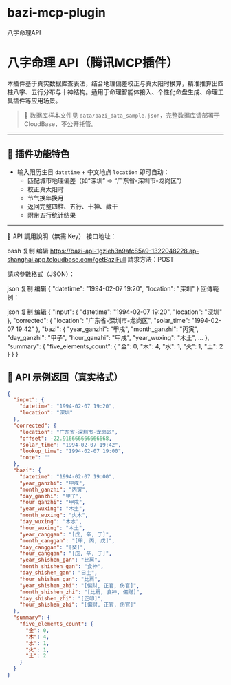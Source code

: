 # bazi-mcp-plugin
八字命理API
# 八字命理 API（腾讯MCP插件）

本插件基于真实数据库查表法，结合地理偏差校正与真太阳时换算，精准推算出四柱八字、五行分布与十神结构。适用于命理智能体接入、个性化命盘生成、命理工具插件等应用场景。
> 📌 数据库样本文件见 `data/bazi_data_sample.json`，完整数据库请部署于 CloudBase，不公开托管。

---

## 🚀 插件功能特色

- 输入阳历生日 `datetime` + 中文地点 `location` 即可自动：
  - 匹配城市地理偏差（如“深圳” → “广东省-深圳市-龙岗区”）
  - 校正真太阳时
  - 节气换年换月
  - 返回完整四柱、五行、十神、藏干
  - 附带五行统计结果

---
🚀 API 調用說明（無需 Key）
接口地址：

bash
复制
编辑
https://bazi-api-1gzleh3n9afc85a9-1322048228.ap-shanghai.app.tcloudbase.com/getBaziFull
請求方法：POST

請求參數格式（JSON）：

json
复制
编辑
{
  "datetime": "1994-02-07 19:20",
  "location": "深圳"
}
回傳範例：

json
复制
编辑
{
  "input": {
    "datetime": "1994-02-07 19:20",
    "location": "深圳"
  },
  "corrected": {
    "location": "广东省-深圳市-龙岗区",
    "solar_time": "1994-02-07 19:42"
  },
  "bazi": {
    "year_ganzhi": "甲戌",
    "month_ganzhi": "丙寅",
    "day_ganzhi": "甲子",
    "hour_ganzhi": "甲戌",
    "year_wuxing": "木土",
    ...
  },
  "summary": {
    "five_elements_count": {
      "金": 0,
      "木": 4,
      "水": 1,
      "火": 1,
      "土": 2
    }
  }
}

## 🧪 API 示例返回（真实格式）

```json
{
  "input": {
    "datetime": "1994-02-07 19:20",
    "location": "深圳"
  },
  "corrected": {
    "location": "广东省-深圳市-龙岗区",
    "offset": -22.916666666666668,
    "solar_time": "1994-02-07 19:42",
    "lookup_time": "1994-02-07 19:00",
    "note": ""
  },
  "bazi": {
    "datetime": "1994-02-07 19:00",
    "year_ganzhi": "甲戌",
    "month_ganzhi": "丙寅",
    "day_ganzhi": "甲子",
    "hour_ganzhi": "甲戌",
    "year_wuxing": "木土",
    "month_wuxing": "火木",
    "day_wuxing": "木水",
    "hour_wuxing": "木土",
    "year_canggan": "[戊, 辛, 丁]",
    "month_canggan": "[甲, 丙, 戊]",
    "day_canggan": "[癸]",
    "hour_canggan": "[戊, 辛, 丁]",
    "year_shishen_gan": "比肩",
    "month_shishen_gan": "食神",
    "day_shishen_gan": "日主",
    "hour_shishen_gan": "比肩",
    "year_shishen_zhi": "[偏财, 正官, 伤官]",
    "month_shishen_zhi": "[比肩, 食神, 偏财]",
    "day_shishen_zhi": "[正印]",
    "hour_shishen_zhi": "[偏财, 正官, 伤官]"
  },
  "summary": {
    "five_elements_count": {
      "金": 0,
      "木": 4,
      "水": 1,
      "火": 1,
      "土": 2
    }
  }
}
